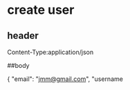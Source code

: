 # create user

## header

Content-Type:application/json

##body

{
"email": "jmm@gmail.com",
"username
